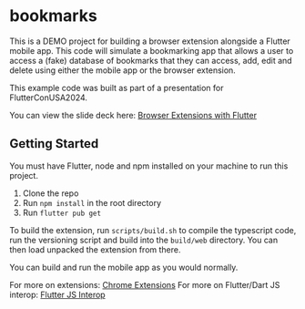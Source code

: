 # bookmarks

This is a DEMO project for building a browser extension alongside a Flutter mobile app. This code will simulate a bookmarking app that allows a user to access a (fake) database of bookmarks that they can access, add, edit and delete using either the mobile app or the browser extension.

This example code was built as part of a presentation for FlutterConUSA2024.

You can view the slide deck here: [Browser Extensions with Flutter](https://www.canva.com/design/DAGNRjkbebQ/3pXYwCfmZYEwJgYBInQxDA/edit?utm_content=DAGNRjkbebQ&utm_campaign=designshare&utm_medium=link2&utm_source=sharebutton)

## Getting Started

You must have Flutter, node and npm installed on your machine to run this project.

1. Clone the repo
2. Run `npm install` in the root directory
3. Run `flutter pub get`

To build the extension, run `scripts/build.sh` to compile the typescript code, run the versioning script and build into the `build/web` directory. You can then load unpacked the extension from there.

You can build and run the mobile app as you would normally.

 For more on extensions: [Chrome Extensions](https://developer.chrome.com/docs/extensions/mv3/getstarted/)
 For more on Flutter/Dart JS interop: [Flutter JS Interop](https://dart.dev/interop/js-interop/usage)
